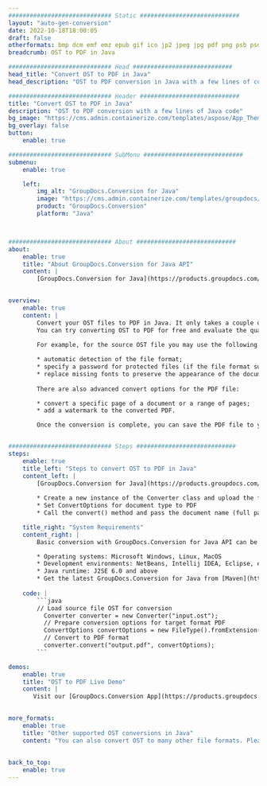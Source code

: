 ```yaml
---
############################# Static ############################
layout: "auto-gen-conversion"
date: 2022-10-18T18:00:05
draft: false
otherformats: bmp dcm emf emz epub gif ico jp2 jpeg jpg pdf png psb psd svg svgz tex tga tif tiff webp wmf wmz xps
breadcrumb: OST to PDF in Java

############################# Head ############################
head_title: "Convert OST to PDF in Java"
head_description: "OST to PDF conversion in Java with a few lines of code. Convert over 160 file formats using the GroupDocs document conversion API for Java"

############################# Header ############################
title: "Convert OST to PDF in Java"
description: "OST to PDF conversion with a few lines of Java code"
bg_image: "https://cms.admin.containerize.com/templates/aspose/App_Themes/V3/images/bg/header1.png"
bg_overlay: false
button:
    enable: true

############################# SubMenu ############################
submenu:
    enable: true

    left:
        img_alt: "GroupDocs.Conversion for Java"
        image: "https://cms.admin.containerize.com/templates/groupdocs/images/product-logos/90x90-noborder/groupdocs-conversion-java.png"
        product: "GroupDocs.Conversion"
        platform: "Java"



############################# About ############################
about:
    enable: true
    title: "About GroupDocs.Conversion for Java API"
    content: |
        [GroupDocs.Conversion for Java](https://products.groupdocs.com/conversion/java/) is an advanced file format conversion API for converting between popular image and document formats such as Microsoft Office, OpenDocument, PDF, HTML, email, CAD. and much more with just a few lines of code. The native API automatically detects the formats of the original documents and offers many options for customizing the converted documents. Along with the function of extracting information from a document, it also supports caching of the conversion results to the local disk by default. However, any type of cache storage can be supported by implementing the appropriate interfaces - Amazon S3, Dropbox, Google Drive, Windows Azure, Reddis, or any others.
    

overview:
    enable: true
    content: |
        Convert your OST files to PDF in Java. It only takes a couple of lines of Java code on any platform of your choice, such as Windows, Linux, macOS.
        You can try converting OST to PDF for free and evaluate the quality of the conversion results. Along with simple file conversion scripts, you can try more sophisticated options for loading the OST source file and storing the PDF output. 
        
        For example, for the source OST file you may use the following load options:

        * automatic detection of the file format;
        * specify a password for protected files (if the file format supports it);
        * replace missing fonts to preserve the appearance of the document.
        
        There are also advanced convert options for the PDF file:

        * convert a specific page of a document or a range of pages;
        * add a watermark to the converted PDF.

        Once the conversion is complete, you can save the PDF file to your local file path or to any third party storage such as FTP, Amazon S3, Google Drive, Dropbox etc. Please note - to convert OST to PDF, you do not need to install any additional software, such as MS Office, Open Office, Adobe Acrobat Reader etc.


############################# Steps ############################
steps:
    enable: true
    title_left: "Steps to convert OST to PDF in Java"
    content_left: |
        [GroupDocs.Conversion for Java](https://products.groupdocs.com/conversion/java/) allows developers to easily convert OST file to PDF with a few lines of code.
        
        * Create a new instance of the Converter class and upload the file OST with the full path
        * Set ConvertOptions for document type to PDF
        * Call the convert() method and pass the document name (full path) and format (PDF) as a parameter

    title_right: "System Requirements"
    content_right: |
        Basic conversion with GroupDocs.Conversion for Java API can be done with just a few lines of code. Our APIs are supported on all major platforms and operating systems. Before executing the code below, make sure you have the following prerequisites installed on your system.

        * Operating systems: Microsoft Windows, Linux, MacOS
        * Development environments: NetBeans, Intellij IDEA, Eclipse, etc.
        * Java runtime: J2SE 6.0 and above
        * Get the latest GroupDocs.Conversion for Java from [Maven](https://repository.groupdocs.com/webapp/#/artifacts/browse/tree/General/repo/com/groupdocs/groupdocs-conversion)
         
    code: |
        ```java    
        // Load source file OST for conversion
          Converter converter = new Converter("input.ost");
          // Prepare conversion options for target format PDF
          ConvertOptions convertOptions = new FileType().fromExtension("pdf").getConvertOptions();
          // Convert to PDF format
          converter.convert("output.pdf", convertOptions);
        ```

demos:
    enable: true
    title: "OST to PDF Live Demo"
    content: |
       Visit our [GroupDocs.Conversion App](https://products.groupdocs.app/conversion/family) website and try OST to PDF conversion now. The free demo has the following benefits
          

more_formats:
    enable: true
    title: "Other supported OST conversions in Java"
    content: "You can also convert OST to many other file formats. Please see the list below."
       
       
back_to_top:
    enable: true
---
```

